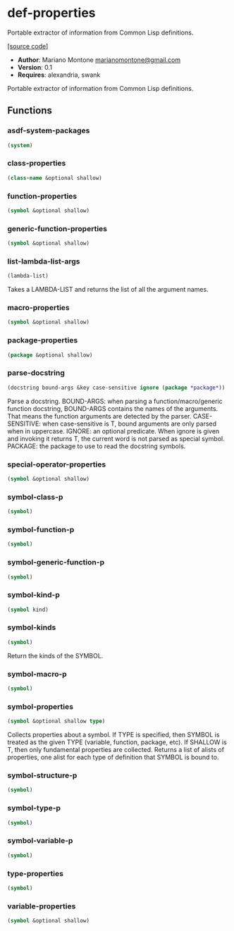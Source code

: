 # def-properties

Portable extractor of information from Common Lisp definitions.

[[source code]](../def-properties.lisp)

- **Author**: Mariano Montone <marianomontone@gmail.com>
- **Version**: 0.1
- **Requires**: alexandria, swank


 Portable extractor of information from Common Lisp definitions.



## Functions
### asdf-system-packages

```lisp
(system)
```


### class-properties

```lisp
(class-name &optional shallow)
```


### function-properties

```lisp
(symbol &optional shallow)
```


### generic-function-properties

```lisp
(symbol &optional shallow)
```


### list-lambda-list-args

```lisp
(lambda-list)
```

Takes a LAMBDA-LIST and returns the list of all the argument names.




### macro-properties

```lisp
(symbol &optional shallow)
```


### package-properties

```lisp
(package &optional shallow)
```


### parse-docstring

```lisp
(docstring bound-args &key case-sensitive ignore (package *package*))
```

Parse a docstring.
BOUND-ARGS: when parsing a function/macro/generic function docstring, BOUND-ARGS contains the names of the arguments. That means the function arguments are detected by the parser.
CASE-SENSITIVE: when case-sensitive is T, bound arguments are only parsed when in uppercase.
IGNORE: an optional predicate. When ignore is given and invoking it returns T, the current word is not parsed as special symbol.
PACKAGE: the package to use to read the docstring symbols.




### special-operator-properties

```lisp
(symbol &optional shallow)
```


### symbol-class-p

```lisp
(symbol)
```


### symbol-function-p

```lisp
(symbol)
```


### symbol-generic-function-p

```lisp
(symbol)
```


### symbol-kind-p

```lisp
(symbol kind)
```


### symbol-kinds

```lisp
(symbol)
```

Return the kinds of the SYMBOL.




### symbol-macro-p

```lisp
(symbol)
```


### symbol-properties

```lisp
(symbol &optional shallow type)
```

Collects properties about a symbol.
If TYPE is specified, then SYMBOL is treated as the given TYPE (variable, function, package, etc).
If SHALLOW is T, then only fundamental properties are collected.
Returns a list of alists of properties, one alist for each type of definition that SYMBOL is bound to.




### symbol-structure-p

```lisp
(symbol)
```


### symbol-type-p

```lisp
(symbol)
```


### symbol-variable-p

```lisp
(symbol)
```


### type-properties

```lisp
(symbol)
```


### variable-properties

```lisp
(symbol &optional shallow)
```


